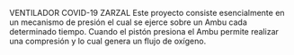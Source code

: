 VENTILADOR COVID-19 ZARZAL
Este proyecto consiste esencialmente en un mecanismo de presión el cual se ejerce sobre un Ambu cada determinado tiempo. Cuando el pistón presiona el Ambu permite realizar una compresión y lo cual genera un flujo de oxígeno.
